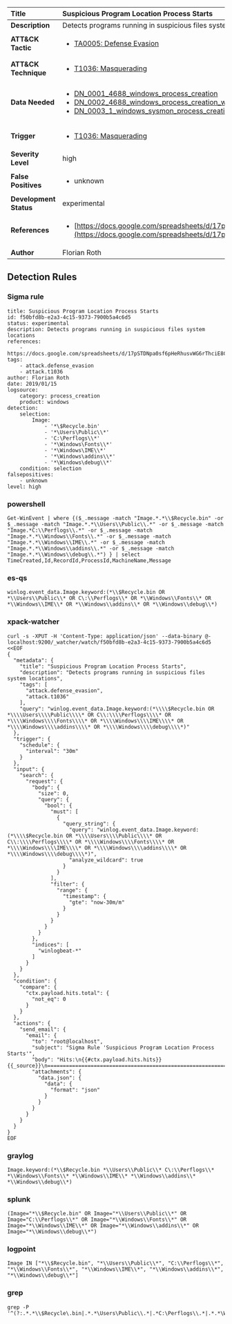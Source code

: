 | Title                    | Suspicious Program Location Process Starts       |
|:-------------------------|:------------------|
| **Description**          | Detects programs running in suspicious files system locations |
| **ATT&amp;CK Tactic**    |  <ul><li>[TA0005: Defense Evasion](https://attack.mitre.org/tactics/TA0005)</li></ul>  |
| **ATT&amp;CK Technique** | <ul><li>[T1036: Masquerading](https://attack.mitre.org/techniques/T1036)</li></ul>  |
| **Data Needed**          | <ul><li>[DN_0001_4688_windows_process_creation](../Data_Needed/DN_0001_4688_windows_process_creation.md)</li><li>[DN_0002_4688_windows_process_creation_with_commandline](../Data_Needed/DN_0002_4688_windows_process_creation_with_commandline.md)</li><li>[DN_0003_1_windows_sysmon_process_creation](../Data_Needed/DN_0003_1_windows_sysmon_process_creation.md)</li></ul>  |
| **Trigger**              | <ul><li>[T1036: Masquerading](../Triggers/T1036.md)</li></ul>  |
| **Severity Level**       | high |
| **False Positives**      | <ul><li>unknown</li></ul>  |
| **Development Status**   | experimental |
| **References**           | <ul><li>[https://docs.google.com/spreadsheets/d/17pSTDNpa0sf6pHeRhusvWG6rThciE8CsXTSlDUAZDyo](https://docs.google.com/spreadsheets/d/17pSTDNpa0sf6pHeRhusvWG6rThciE8CsXTSlDUAZDyo)</li></ul>  |
| **Author**               | Florian Roth |


## Detection Rules

### Sigma rule

```
title: Suspicious Program Location Process Starts
id: f50bfd8b-e2a3-4c15-9373-7900b5a4c6d5
status: experimental
description: Detects programs running in suspicious files system locations
references:
    - https://docs.google.com/spreadsheets/d/17pSTDNpa0sf6pHeRhusvWG6rThciE8CsXTSlDUAZDyo
tags:
    - attack.defense_evasion
    - attack.t1036
author: Florian Roth
date: 2019/01/15
logsource:
    category: process_creation
    product: windows
detection:
    selection:
        Image:
            - '*\$Recycle.bin'
            - '*\Users\Public\\*'
            - 'C:\Perflogs\\*'
            - '*\Windows\Fonts\\*'
            - '*\Windows\IME\\*'
            - '*\Windows\addins\\*'
            - '*\Windows\debug\\*'
    condition: selection
falsepositives:
    - unknown
level: high

```





### powershell
    
```
Get-WinEvent | where {($_.message -match "Image.*.*\\$Recycle.bin" -or $_.message -match "Image.*.*\\Users\\Public\\.*" -or $_.message -match "Image.*C:\\Perflogs\\.*" -or $_.message -match "Image.*.*\\Windows\\Fonts\\.*" -or $_.message -match "Image.*.*\\Windows\\IME\\.*" -or $_.message -match "Image.*.*\\Windows\\addins\\.*" -or $_.message -match "Image.*.*\\Windows\\debug\\.*") } | select TimeCreated,Id,RecordId,ProcessId,MachineName,Message
```


### es-qs
    
```
winlog.event_data.Image.keyword:(*\\$Recycle.bin OR *\\Users\\Public\\* OR C\:\\Perflogs\\* OR *\\Windows\\Fonts\\* OR *\\Windows\\IME\\* OR *\\Windows\\addins\\* OR *\\Windows\\debug\\*)
```


### xpack-watcher
    
```
curl -s -XPUT -H 'Content-Type: application/json' --data-binary @- localhost:9200/_watcher/watch/f50bfd8b-e2a3-4c15-9373-7900b5a4c6d5 <<EOF
{
  "metadata": {
    "title": "Suspicious Program Location Process Starts",
    "description": "Detects programs running in suspicious files system locations",
    "tags": [
      "attack.defense_evasion",
      "attack.t1036"
    ],
    "query": "winlog.event_data.Image.keyword:(*\\\\$Recycle.bin OR *\\\\Users\\\\Public\\\\* OR C\\:\\\\Perflogs\\\\* OR *\\\\Windows\\\\Fonts\\\\* OR *\\\\Windows\\\\IME\\\\* OR *\\\\Windows\\\\addins\\\\* OR *\\\\Windows\\\\debug\\\\*)"
  },
  "trigger": {
    "schedule": {
      "interval": "30m"
    }
  },
  "input": {
    "search": {
      "request": {
        "body": {
          "size": 0,
          "query": {
            "bool": {
              "must": [
                {
                  "query_string": {
                    "query": "winlog.event_data.Image.keyword:(*\\\\$Recycle.bin OR *\\\\Users\\\\Public\\\\* OR C\\:\\\\Perflogs\\\\* OR *\\\\Windows\\\\Fonts\\\\* OR *\\\\Windows\\\\IME\\\\* OR *\\\\Windows\\\\addins\\\\* OR *\\\\Windows\\\\debug\\\\*)",
                    "analyze_wildcard": true
                  }
                }
              ],
              "filter": {
                "range": {
                  "timestamp": {
                    "gte": "now-30m/m"
                  }
                }
              }
            }
          }
        },
        "indices": [
          "winlogbeat-*"
        ]
      }
    }
  },
  "condition": {
    "compare": {
      "ctx.payload.hits.total": {
        "not_eq": 0
      }
    }
  },
  "actions": {
    "send_email": {
      "email": {
        "to": "root@localhost",
        "subject": "Sigma Rule 'Suspicious Program Location Process Starts'",
        "body": "Hits:\n{{#ctx.payload.hits.hits}}{{_source}}\n================================================================================\n{{/ctx.payload.hits.hits}}",
        "attachments": {
          "data.json": {
            "data": {
              "format": "json"
            }
          }
        }
      }
    }
  }
}
EOF

```


### graylog
    
```
Image.keyword:(*\\$Recycle.bin *\\Users\\Public\\* C\:\\Perflogs\\* *\\Windows\\Fonts\\* *\\Windows\\IME\\* *\\Windows\\addins\\* *\\Windows\\debug\\*)
```


### splunk
    
```
(Image="*\\$Recycle.bin" OR Image="*\\Users\\Public\\*" OR Image="C:\\Perflogs\\*" OR Image="*\\Windows\\Fonts\\*" OR Image="*\\Windows\\IME\\*" OR Image="*\\Windows\\addins\\*" OR Image="*\\Windows\\debug\\*")
```


### logpoint
    
```
Image IN ["*\\$Recycle.bin", "*\\Users\\Public\\*", "C:\\Perflogs\\*", "*\\Windows\\Fonts\\*", "*\\Windows\\IME\\*", "*\\Windows\\addins\\*", "*\\Windows\\debug\\*"]
```


### grep
    
```
grep -P '^(?:.*.*\\$Recycle\.bin|.*.*\Users\Public\\.*|.*C:\Perflogs\\.*|.*.*\Windows\Fonts\\.*|.*.*\Windows\IME\\.*|.*.*\Windows\addins\\.*|.*.*\Windows\debug\\.*)'
```



